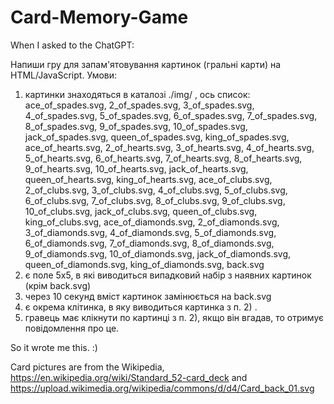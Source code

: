 # Card-Memory-Game

When I asked to the ChatGPT:

Напиши гру для запам'ятовування картинок (гральні карти) на HTML/JavaScript. Умови:

1) картинки знаходяться в каталозі ./img/ , ось список: ace_of_spades.svg, 2_of_spades.svg, 3_of_spades.svg, 4_of_spades.svg, 5_of_spades.svg, 6_of_spades.svg, 7_of_spades.svg, 8_of_spades.svg, 9_of_spades.svg, 10_of_spades.svg, jack_of_spades.svg, queen_of_spades.svg, king_of_spades.svg, ace_of_hearts.svg, 2_of_hearts.svg, 3_of_hearts.svg, 4_of_hearts.svg, 5_of_hearts.svg, 6_of_hearts.svg, 7_of_hearts.svg, 8_of_hearts.svg, 9_of_hearts.svg, 10_of_hearts.svg, jack_of_hearts.svg, queen_of_hearts.svg, king_of_hearts.svg, ace_of_clubs.svg, 2_of_clubs.svg, 3_of_clubs.svg, 4_of_clubs.svg, 5_of_clubs.svg, 6_of_clubs.svg, 7_of_clubs.svg, 8_of_clubs.svg, 9_of_clubs.svg, 10_of_clubs.svg, jack_of_clubs.svg, queen_of_clubs.svg, king_of_clubs.svg, ace_of_diamonds.svg, 2_of_diamonds.svg, 3_of_diamonds.svg, 4_of_diamonds.svg, 5_of_diamonds.svg, 6_of_diamonds.svg, 7_of_diamonds.svg, 8_of_diamonds.svg, 9_of_diamonds.svg, 10_of_diamonds.svg, jack_of_diamonds.svg, queen_of_diamonds.svg, king_of_diamonds.svg, back.svg
2) є поле 5x5, в які виводиться випадковий набір з наявних картинок (крім back.svg)
3) через 10 секунд вміст картинок замінюється на back.svg
4) є окрема клітинка, в яку виводиться картинка з п. 2) .
5) гравець має клікнути по картинці з п. 2), якщо він вгадав, то отримує повідомлення про це.

So it wrote me this. :)

Card pictures are from the Wikipedia, https://en.wikipedia.org/wiki/Standard_52-card_deck and https://upload.wikimedia.org/wikipedia/commons/d/d4/Card_back_01.svg